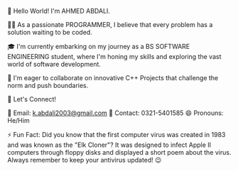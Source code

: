 👋 Hello World! I'm AHMED ABDALI.

👨‍💻 As a passionate PROGRAMMER, I believe that every problem has a solution waiting to be coded.

🎓 I'm currently embarking on my journey as a BS SOFTWARE ENGINEERING student, where I'm honing my skills and exploring the vast world of software development.

🤝 I'm eager to collaborate on innovative C++ Projects that challenge the norm and push boundaries.

📧 Let's Connect!

📩 Email: k.abdali2003@gmail.com
📱 Contact: 0321-5401585
😄 Pronouns: He/Him

⚡ Fun Fact:  Did you know that the first computer virus was created in 1983 and was known as the "Elk Cloner"? It was designed to infect Apple II computers through floppy disks and displayed a short poem about the virus. Always remember to keep your antivirus updated! 😉
